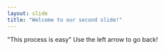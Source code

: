```yaml
---
layout: slide
title: "Welcome to our second slide!"
---
```

"This process is easy"
Use the left arrow to go back!
